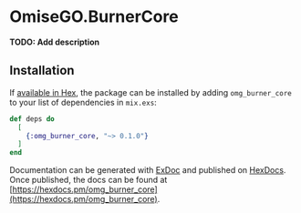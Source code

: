# OmiseGO.BurnerCore

**TODO: Add description**

## Installation

If [available in Hex](https://hex.pm/docs/publish), the package can be installed
by adding `omg_burner_core` to your list of dependencies in `mix.exs`:

```elixir
def deps do
  [
    {:omg_burner_core, "~> 0.1.0"}
  ]
end
```

Documentation can be generated with [ExDoc](https://github.com/elixir-lang/ex_doc)
and published on [HexDocs](https://hexdocs.pm). Once published, the docs can
be found at [https://hexdocs.pm/omg_burner_core](https://hexdocs.pm/omg_burner_core).

